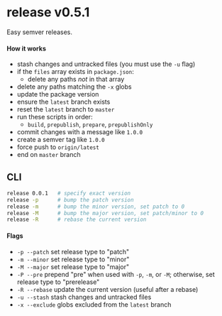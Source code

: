 # release v0.5.1

Easy semver releases.

#### How it works
- stash changes and untracked files (you must use the `-u` flag)
- if the `files` array exists in `package.json`:
  - delete any paths *not* in that array
- delete any paths matching the `-x` globs
- update the package version
- ensure the `latest` branch exists
- reset the `latest` branch to `master`
- run these scripts in order:
  - `build`, `prepublish`, `prepare`, `prepublishOnly`
- commit changes with a message like `1.0.0`
- create a semver tag like `1.0.0`
- force push to `origin/latest`
- end on `master` branch

## CLI

```sh
release 0.0.1   # specify exact version
release -p      # bump the patch version
release -m      # bump the minor version, set patch to 0
release -M      # bump the major version, set patch/minor to 0
release -R      # rebase the current version
```

#### Flags
- `-p --patch` set release type to "patch"
- `-m --minor` set release type to "minor"
- `-M --major` set release type to "major"
- `-P --pre` prepend "pre" when used with `-p`, `-m`, or `-M`; otherwise, set release type to "prerelease"
- `-R --rebase` update the current version (useful after a rebase)
- `-u --stash` stash changes and untracked files
- `-x --exclude` globs excluded from the `latest` branch
